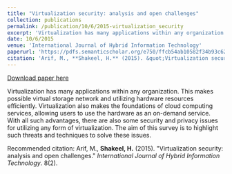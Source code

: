 ```yaml
---
title: "Virtualization security: analysis and open challenges"
collection: publications
permalink: /publication/10/6/2015-virtualization_security
excerpt: 'Virtualization has many applications within any organization. This makes possible virtual storage network and utilizing hardware resources efficiently. Virtualization also makes the foundations of cloud computing services, allowing users to use the hardware as an on-demand service. With all such advantages, there are also some security and privacy issues for utilizing any form of virtualization. The aim of this survey is to highlight such threats and techniques to solve these issues.'
date: 10/6/2015
venue: 'International Journal of Hybrid Information Technology'
paperurl: 'https://pdfs.semanticscholar.org/e750/ffcb54ab10582f34b93c62b1147c238ea6c2.pdf'
citation: 'Arif, M., **Shakeel, H.** (2015). &quot;Virtualization security: analysis and open challenges.&quot; <i>International Journal of Hybrid Information Technology</i>. 8(2).'
---
```


<a href='https://pdfs.semanticscholar.org/e750/ffcb54ab10582f34b93c62b1147c238ea6c2.pdf'>Download paper here</a>

Virtualization has many applications within any organization. This makes possible virtual storage network and utilizing hardware resources efficiently. Virtualization also makes the foundations of cloud computing services, allowing users to use the hardware as an on-demand service. With all such advantages, there are also some security and privacy issues for utilizing any form of virtualization. The aim of this survey is to highlight such threats and techniques to solve these issues.

Recommended citation: Arif, M., **Shakeel, H.** (2015). &quot;Virtualization security: analysis and open challenges.&quot; <i>International Journal of Hybrid Information Technology</i>. 8(2).